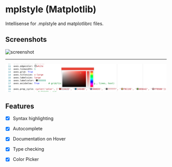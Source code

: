 # mplstyle (Matplotlib)

Intellisense for .mplstyle and matplotlibrc files.

## Screenshots

![screenshot](https://raw.githubusercontent.com/yy0931/vscode-mplstyle/master/screenshot.png)

---

![](./color_provider.png)

## Features
- [x] Syntax highlighting
- [x] Autocomplete
- [x] Documentation on Hover
- [x] Type checking
- [x] Color Picker

